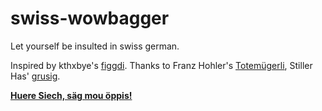 # swiss-wowbagger
Let yourself be insulted in swiss german.

Inspired by kthxbye's [figgdi](http://figgdi.kthxbye.ch/).
Thanks to Franz Hohler's [Totemügerli](https://www.youtube.com/watch?v=DQi0lsUs8J4),
Stiller Has' [grusig](https://www.youtube.com/watch?v=dfL_IRXVLtQ).

**[Huere Siech, säg mou öppis!](https://nidi3.github.io/swiss-wowbagger)**

